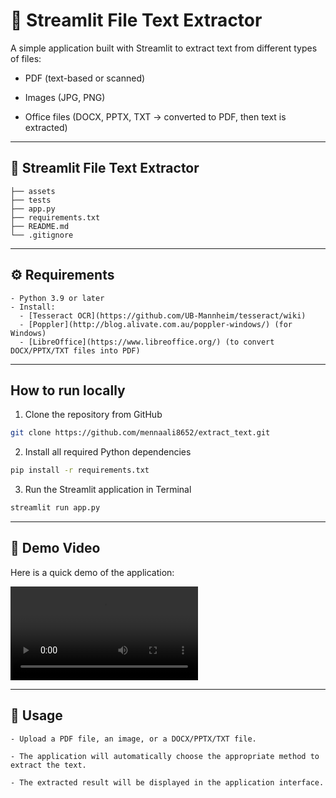 # 📄 Streamlit File Text Extractor

A simple application built with Streamlit to extract text from different types of files:

- PDF (text-based or scanned)

- Images (JPG, PNG)

- Office files (DOCX, PPTX, TXT → converted to PDF, then text is extracted)

---
## 📄 Streamlit File Text Extractor
``` 
├── assets
├── tests
├── app.py
├── requirements.txt
├── README.md
└── .gitignore
```
---

## ⚙️ Requirements
```
- Python 3.9 or later
- Install:
  - [Tesseract OCR](https://github.com/UB-Mannheim/tesseract/wiki)
  - [Poppler](http://blog.alivate.com.au/poppler-windows/) (for Windows)
  - [LibreOffice](https://www.libreoffice.org/) (to convert DOCX/PPTX/TXT files into PDF)

```
---
## How to run locally

1. Clone the repository from GitHub
```bash
git clone https://github.com/mennaali8652/extract_text.git
```
2. Install all required Python dependencies
```bash
pip install -r requirements.txt
```

3. Run the Streamlit application in Terminal
```bash
streamlit run app.py
```

---

## 🎥 Demo Video
Here is a quick demo of the application:

![Watch the demo](assets/demo.mp4)

---

## 🧪 Usage
```
- Upload a PDF file, an image, or a DOCX/PPTX/TXT file.

- The application will automatically choose the appropriate method to extract the text.

- The extracted result will be displayed in the application interface.

```
